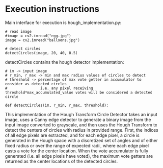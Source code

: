 # Execution instructions

Main interface for execution is hough_implementation.py: 

```
# read image
#image = cv2.imread("egg.jpg")
image = cv2.imread("balloons.jpg")

# detect circles
detectCircles(image, 20, 40, 0.5)
```

detectCircles contains the hough detector implementation:

```
# im -> input image
# r_min, r_max -> min and max radius values of circles to detect
# threshold -> percentage of max vote getter in accumulator to consider as detected circles
#               i.e. any pixel receiving threshold*max_accumulated_value votes will be considered a detected circle

def detectCircles(im, r_min, r_max, threshold):
```

This implementation of the Hough Transform Circle Detector takes an input
image, uses a Canny edge detector to generate a binary image from the input
image converted to grayscale, and then uses the Hough Transform to detect
the centers of circles with radius in provided range. First, the indices of all
edge pixels are extracted, and for each edge pixel, a circle is generated in the
Hough space with a discretized set of angles and of either fixed radius or over
the range of expected radii, where each edge pixel casts a vote for the center
location. When the vote accumulator is fully generated (i.e. all edge pixels
have voted), the maximum vote getters are returned as the center locations of
the detected circles.
